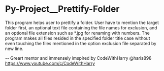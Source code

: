 # Py-Project__Prettify-Folder
This program helps user to prettify a folder. User have to mention the target folder first, an optional text file containing the file names for exclusion, and an optional file extension such as *.jpg for renaming with numbers. The program makes all files resided in the specified folder title case without even touching the files mentioned in the option exclusion file separated by new line.

-- Greart mentor and immensely imspired by CodeWithHarry @haris898 https://www.youtube.com/c/CodeWithHarry
